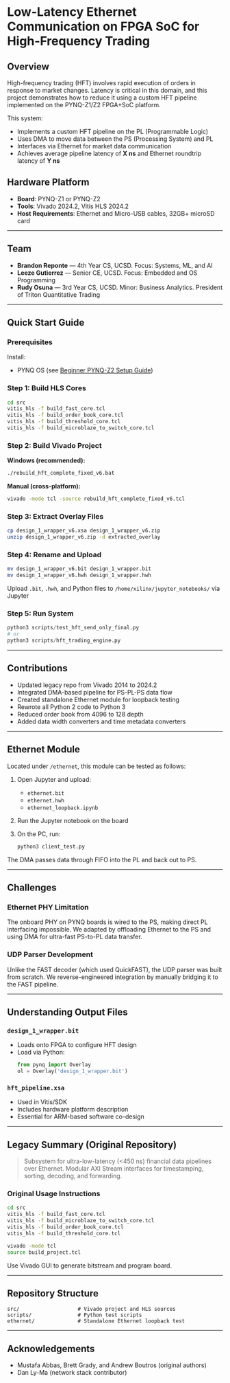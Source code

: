 # Low-Latency Ethernet Communication on FPGA SoC for High-Frequency Trading

## Overview

High-frequency trading (HFT) involves rapid execution of orders in response to market changes. Latency is critical in this domain, and this project demonstrates how to reduce it using a custom HFT pipeline implemented on the PYNQ-Z1/Z2 FPGA+SoC platform.

This system:
- Implements a custom HFT pipeline on the PL (Programmable Logic)
- Uses DMA to move data between the PS (Processing System) and PL
- Interfaces via Ethernet for market data communication
- Achieves average pipeline latency of **X ns** and Ethernet roundtrip latency of **Y ns**

## Hardware Platform

- **Board**: PYNQ-Z1 or PYNQ-Z2
- **Tools**: Vivado 2024.2, Vitis HLS 2024.2
- **Host Requirements**: Ethernet and Micro-USB cables, 32GB+ microSD card

---

## Team

- **Brandon Reponte** — 4th Year CS, UCSD. Focus: Systems, ML, and AI
- **Leeze Gutierrez** — Senior CE, UCSD. Focus: Embedded and OS Programming
- **Rudy Osuna** — 3rd Year CS, UCSD. Minor: Business Analytics. President of Triton Quantitative Trading

---

## Quick Start Guide

### Prerequisites

Install:
- PYNQ OS (see [Beginner PYNQ-Z2 Setup Guide](https://blog.umer-farooq.com/a-pynq-z2-guide-for-absolute-dummies-part-i-fun-with-leds-and-switches-47dd76abf9a9))

### Step 1: Build HLS Cores

```bash
cd src
vitis_hls -f build_fast_core.tcl
vitis_hls -f build_order_book_core.tcl
vitis_hls -f build_threshold_core.tcl
vitis_hls -f build_microblaze_to_switch_core.tcl
```

### Step 2: Build Vivado Project

**Windows (recommended):**
```bash
./rebuild_hft_complete_fixed_v6.bat
```

**Manual (cross-platform):**
```bash
vivado -mode tcl -source rebuild_hft_complete_fixed_v6.tcl
```

### Step 3: Extract Overlay Files

```bash
cp design_1_wrapper_v6.xsa design_1_wrapper_v6.zip
unzip design_1_wrapper_v6.zip -d extracted_overlay
```

### Step 4: Rename and Upload

```bash
mv design_1_wrapper_v6.bit design_1_wrapper.bit
mv design_1_wrapper_v6.hwh design_1_wrapper.hwh
```

Upload `.bit`, `.hwh`, and Python files to `/home/xilinx/jupyter_notebooks/` via Jupyter

### Step 5: Run System

```python
python3 scripts/test_hft_send_only_final.py
# or
python3 scripts/hft_trading_engine.py
```

---

## Contributions

- Updated legacy repo from Vivado 2014 to 2024.2
- Integrated DMA-based pipeline for PS-PL-PS data flow
- Created standalone Ethernet module for loopback testing
- Rewrote all Python 2 code to Python 3
- Reduced order book from 4096 to 128 depth
- Added data width converters and time metadata converters

---

## Ethernet Module

Located under `/ethernet`, this module can be tested as follows:

1. Open Jupyter and upload:
   - `ethernet.bit`
   - `ethernet.hwh`
   - `ethernet_loopback.ipynb`

2. Run the Jupyter notebook on the board

3. On the PC, run:
   ```bash
   python3 client_test.py
   ```

The DMA passes data through FIFO into the PL and back out to PS.

---

## Challenges

### Ethernet PHY Limitation

The onboard PHY on PYNQ boards is wired to the PS, making direct PL interfacing impossible. We adapted by offloading Ethernet to the PS and using DMA for ultra-fast PS-to-PL data transfer.

### UDP Parser Development

Unlike the FAST decoder (which used QuickFAST), the UDP parser was built from scratch. We reverse-engineered integration by manually bridging it to the FAST pipeline.

---

## Understanding Output Files

### `design_1_wrapper.bit`

- Loads onto FPGA to configure HFT design
- Load via Python:
  ```python
  from pynq import Overlay
  ol = Overlay('design_1_wrapper.bit')
  ```

### `hft_pipeline.xsa`

- Used in Vitis/SDK
- Includes hardware platform description
- Essential for ARM-based software co-design

---

## Legacy Summary (Original Repository)

> Subsystem for ultra-low-latency (<450 ns) financial data pipelines over Ethernet. Modular AXI Stream interfaces for timestamping, sorting, decoding, and forwarding.

### Original Usage Instructions

```bash
cd src
vitis_hls -f build_fast_core.tcl
vitis_hls -f build_microblaze_to_switch_core.tcl
vitis_hls -f build_order_book_core.tcl
vitis_hls -f build_threshold_core.tcl
```

```bash
vivado -mode tcl
source build_project.tcl
```

Use Vivado GUI to generate bitstream and program board.

---

## Repository Structure

```
src/                   # Vivado project and HLS sources
scripts/               # Python test scripts
ethernet/              # Standalone Ethernet loopback test
```

---

## Acknowledgements

- Mustafa Abbas, Brett Grady, and Andrew Boutros (original authors)
- Dan Ly-Ma (network stack contributor)
